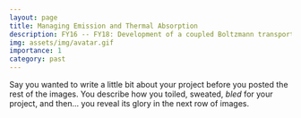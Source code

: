 ```yaml
---
layout: page
title: Managing Emission and Thermal Absorption
description: FY16 -- FY18: Development of a coupled Boltzmann transport equation framework for simulations of time-dependent phonon bottlenecks
img: assets/img/avatar.gif
importance: 1
category: past
---
```


Say you wanted to write a little bit about your project before you posted the rest of the images.
You describe how you toiled, sweated, _bled_ for your project, and then... you reveal its glory in the next row of images.